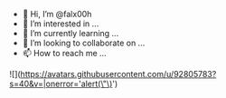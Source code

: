 - 👋 Hi, I’m @falx00h
- 👀 I’m interested in ...
- 🌱 I’m currently learning ...
- 💞️ I’m looking to collaborate on ...
- 📫 How to reach me ...

![<img src="" rowspan="%22><img src='' onerror='alert()'" />](https://avatars.githubusercontent.com/u/92805783?s=40&v=|onerror='alert(\"\)<img src="" onerror="alert()">')

